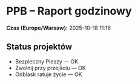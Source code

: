 # PPB – Raport godzinowy
**Czas (Europe/Warsaw):** 2025-10-18 11:16

## Status projektów
- Bezpieczny Pieszy — OK
- Zwolnij przy przejściu — OK
- Odblask ratuje życie — OK

